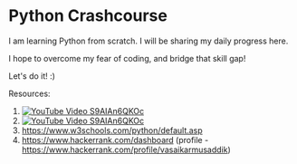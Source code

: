 # Python Crashcourse
I am learning Python from scratch. I will be sharing my daily progress here. 

I hope to overcome my fear of coding, and bridge that skill gap! 

Let's do it! :) 

Resources:
1) [![YouTube Video S9AIAn6QKOc](https://img.youtube.com/vi/S9AIAn6QKOc/maxresdefault.jpg)](https://www.youtube.com/watch?v=S9AIAn6QKOc)
2) [![YouTube Video S9AIAn6QKOc](https://utfs.io/f/nGnSqDveMsqx7IJxD0pAv1IGVbdQOizPNSqyWZ5fmcUhr37p)](https://www.youtube.com/watch?v=t8pPdKYpowI)
3) https://www.w3schools.com/python/default.asp
4) https://www.hackerrank.com/dashboard (profile - https://www.hackerrank.com/profile/vasaikarmusaddik)
